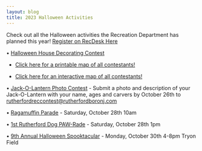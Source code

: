 ```yaml
---
layout: blog
title: 2023 Halloween Activities 
---
```


Check out all the Halloween activities the Recreation Department has planned this year! [Register on RecDesk Here](https://rutherfordnj.recdesk.com/Community/Program?category=8) 

• [Halloween House Decorating Contest](https://storage.googleapis.com/static.rutherford-nj.com/recreation/contests/2023_Halloween_House_Decorating.pdf)  

  - [Click here for a printable map of all contestants!](https://storage.googleapis.com/static.rutherford-nj.com/recreation/contests/2023_Halloween_HouseDecorating_Map.pdf)

  - [Click here for an interactive map of all contestants!](https://www.google.com/maps/d/edit?mid=1wIgfSx6TgujWHUhTZQdd2gXDLOozC1o&usp=sharing)

• [Jack-O-Lantern Photo Contest](https://storage.googleapis.com/static.rutherford-nj.com/recreation/contests/2023_JackOLantern_Contest.pdf) - Submit a photo and description of your Jack-O-Lantern with your name, ages and carvers by October 26th to rutherfordreccontest@rutherfordboronj.com

• [Ragamuffin Parade](https://storage.googleapis.com/static.rutherford-nj.com/recreation/contests/2023_Ragamuffin.pdf) - Saturday, October 28th 10am 

• [1st Rutherford Dog PAW-Rade](https://storage.googleapis.com/static.rutherford-nj.com/recreation/contests/2023_Halloween_DogPawRade_1.pdf)  - Saturday, October 28th 1pm

• [9th Annual Halloween Spooktacular](https://storage.googleapis.com/static.rutherford-nj.com/recreation/contests/2023_Spooktacular.pdf) - Monday, October 30th 4-8pm Tryon Field
